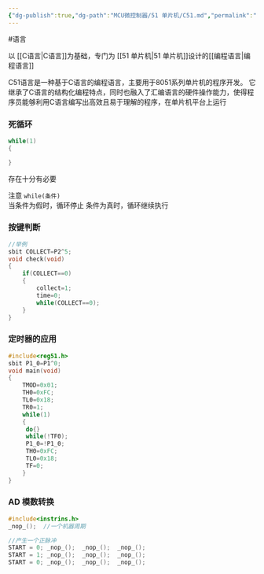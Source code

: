 ```yaml
---
{"dg-publish":true,"dg-path":"MCU微控制器/51 单片机/C51.md","permalink":"/MCU微控制器/51 单片机/C51/","dgPassFrontmatter":true,"noteIcon":"","created":"2024-05-21T15:20:27.729+08:00","updated":"2024-07-16T00:41:13.542+08:00"}
---
```


#语言

以 [[C语言\|C语言]]为基础，专门为 [[51 单片机\|51 单片机]]设计的[[编程语言\|编程语言]]

C51语言是一种基于C语言的编程语言，主要用于8051系列单片机的程序开发。
它继承了C语言的结构化编程特点，同时也融入了汇编语言的硬件操作能力，使得程序员能够利用C语言编写出高效且易于理解的程序，在单片机平台上运行
### 死循环
```C
while(1)
{

}
```
存在十分有必要

注意 `while(条件)`    
当条件为假时，循环停止
条件为真时，循环继续执行

### 按键判断

```C
//举例
sbit COLLECT=P2^5;
void check(void)
{
	if(COLLECT==0)
	{ 
	    collect=1;
	    time=0;
	    while(COLLECT==0);
	}
}
```



### 定时器的应用

```C
#include<reg51.h>
sbit P1_0=P1^0;
void main(void)
{
	TMOD=0x01;
	TH0=0xFC;
	TL0=0x18;
	TR0=1;
	while(1)
	{
	 do{}
	 while(!TF0);
	 P1_0=!P1_0;
	 TH0=0xFC;
	 TL0=0x18;
	 TF=0; 
	}
}
```

### AD 模数转换

```C
#include<instrins.h>
_nop_();  //一个机器周期

//产生一个正脉冲
START = 0; _nop_();  _nop_();  _nop_();
START = 1; _nop_();  _nop_();  _nop_();
START = 0; _nop_();  _nop_();  _nop_();
```

